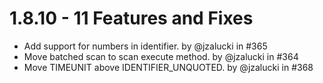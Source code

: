 # 1.8.10 - 11 Features and Fixes

* Add support for numbers in identifier. by @jzalucki in #365
* Move batched scan to scan execute method. by @jzalucki in #364
* Move TIMEUNIT above IDENTIFIER\_UNQUOTED. by @jzalucki in #368
